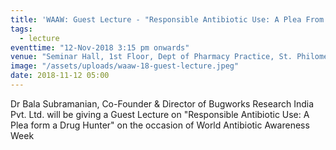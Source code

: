 ```yaml
---
title: 'WAAW: Guest Lecture - "Responsible Antibiotic Use: A Plea From A Drug Hunter"'
tags:
  - lecture
eventtime: "12-Nov-2018 3:15 pm onwards"
venue: "Seminar Hall, 1st Floor, Dept of Pharmacy Practice, St. Philomena's Hospital, Bangalore"
image: "/assets/uploads/waaw-18-guest-lecture.jpeg"
date: 2018-11-12 05:00
---
```


Dr Bala Subramanian, Co-Founder & Director of Bugworks Research India Pvt. Ltd. will be giving a Guest Lecture on "Responsible Antibiotic Use: A Plea form a Drug Hunter" on the occasion of World Antibiotic Awareness Week
